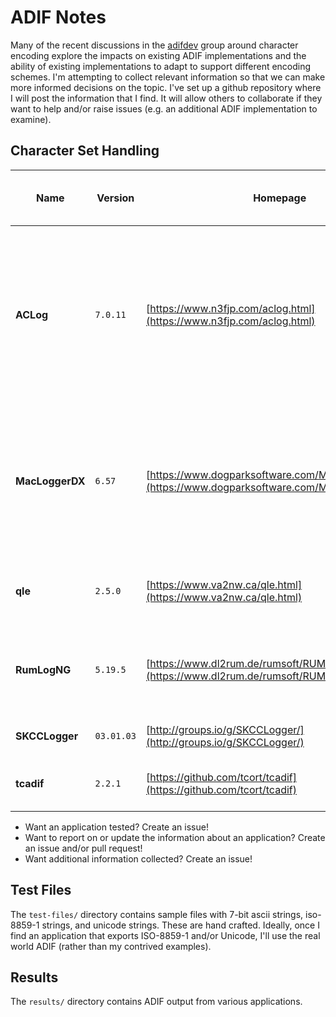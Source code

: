 # ADIF Notes

Many of the recent discussions in the [adifdev](https://groups.io/g/adifdev/) group around character encoding explore the impacts on existing ADIF implementations and the ability of existing implementations to adapt to support different encoding schemes. I'm attempting to collect relevant information so that we can make more informed decisions on the topic. I've set up a github repository where I will post the information that I find. It will allow others to collaborate if they want to help and/or raise issues (e.g. an additional ADIF implementation to examine).

## Character Set Handling

| Name | Version | Homepage | Language | Import 7-Bit | Import ISO-8859-1 | Import Unicode | Counting Method | Export 7-Bit | Export ISO-8859-1 | Export Unicode | Non-representable Data |
|------|---------|----------|----------|--------------|-------------------|----------------|-----------------|--------------|-------------------|----------------|------------------------|
| **ACLog** | `7.0.11` | [https://www.n3fjp.com/aclog.html](https://www.n3fjp.com/aclog.html) | Unknown | Y | Y | Y | Characters | Y | N | N | non-7bit ASCII and Unicode characters export as `?`. Imported heart emoji properly in `<NAME:1>❤️` so assume it is counting characters rather than bytes. |
| **MacLoggerDX** | `6.57` | [https://www.dogparksoftware.com/MacLoggerDX.html](https://www.dogparksoftware.com/MacLoggerDX.html) | Unknown | Y | Y | N | Unknown | Y | N | N | Export replaces Unicode with `?` (e.g. `❤️` becomes `?`) and strips accents on export (e.g. `é` becomes `e`). Import rejects UTF8 in String fields. |
| **qle** | `2.5.0` | [https://www.va2nw.ca/qle.html](https://www.va2nw.ca/qle.html) | C | N/A | N/A | N/A | Bytes | Y | N | N | Omits fields containing non-7bit ASCII data from export. |
| **RumLogNG** | `5.19.5` | [https://www.dl2rum.de/rumsoft/RUMLog.html](https://www.dl2rum.de/rumsoft/RUMLog.html) | Unknown | Y | Y | Y | Bytes | Y | Y | Y | Exports `<comment:2>❤️``so assume it's counting bytes rather than characters. |
| **SKCCLogger** | `03.01.03` | [http://groups.io/g/SKCCLogger/](http://groups.io/g/SKCCLogger/) | Xojo | Y | Y | N | Unknown | Y | Y | N | Input widgets don't accept UTF8. |
| **tcadif** | `2.2.1` | [https://github.com/tcort/tcadif](https://github.com/tcort/tcadif) | JavaScript | Y | N | N | Characters | Y | N | N | Refuses to import/export non-7bit ASCII data. |

- Want an application tested? Create an issue!
- Want to report on or update the information about an application? Create an issue and/or pull request!
- Want additional information collected? Create an issue!

## Test Files

The `test-files/` directory contains sample files with 7-bit ascii strings, iso-8859-1 strings, and unicode strings. These are hand crafted. Ideally, once I find an application that exports ISO-8859-1 and/or Unicode, I'll use the real world ADIF (rather than my contrived examples).

## Results

The `results/` directory contains ADIF output from various applications.
